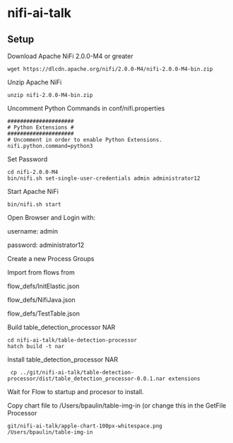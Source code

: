 # nifi-ai-talk

## Setup

Download Apache NiFi 2.0.0-M4 or greater

```
wget https://dlcdn.apache.org/nifi/2.0.0-M4/nifi-2.0.0-M4-bin.zip
```

Unzip Apache NiFi

```
unzip nifi-2.0.0-M4-bin.zip
```

Uncomment Python Commands in conf/nifi.properties

```
#####################
# Python Extensions #
#####################
# Uncomment in order to enable Python Extensions.
nifi.python.command=python3
```

Set Password

```
cd nifi-2.0.0-M4
bin/nifi.sh set-single-user-credentials admin administrator12
```

Start Apache NiFi

```
bin/nifi.sh start
```

Open Browser and Login with:

username: admin

password: administrator12


Create a new Process Groups

Import from flows from 

flow_defs/InitElastic.json

flow_defs/NifiJava.json

flow_defs/TestTable.json

Build table_detection_processor NAR

```
cd nifi-ai-talk/table-detection-processor
hatch build -t nar
```

Install table_detection_processor NAR

```
 cp ../git/nifi-ai-talk/table-detection-processor/dist/table_detection_processor-0.0.1.nar extensions
```

Wait for Flow to startup and procesor to install.  

Copy chart file to /Users/bpaulin/table-img-in (or change this in the GetFile Processor

```
git/nifi-ai-talk/apple-chart-100px-whitespace.png /Users/bpaulin/table-img-in
```
